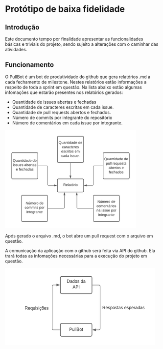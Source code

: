 # Protótipo de baixa fidelidade

## Introdução
Este documento tempo por finalidade apresentar as funcionalidades básicas e triviais do projeto, sendo sujeito a alterações com o caminhar das atividades.

## Funcionamento
O PullBot é um bot de produtividade do github que gera relatórios .md a cada fechamento de milestone. Nestes relatórios estão informações a respeito de toda a sprint em questão. Na lista abaixo estão algumas infomações que estarão presentes nos relatórios gerados:

* Quantidade de issues abertas e fechadas
* Quantidade de caracteres escritas em cada issue.
* Quantidade de pull requests abertos e fechados.
* Número de commits por integrante do repositório
* Número de comentários em cada issue por integrante.

<img src="../imagens/funcionamento_pullbot.png" height="320px">

Após gerado o arquivo .md, o bot abre um pull request com o arquivo em questão.

A comunicação da aplicação com o github será feita via API do github. Ela trará todas as infomações necessárias para a execução do projeto em questão.

<img src="../imagens/PullBot_API.png" height="250px" width="490px">